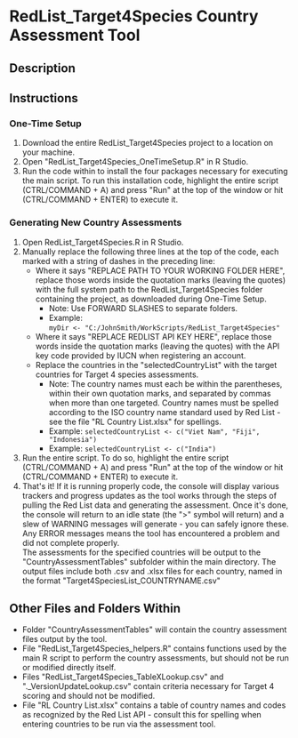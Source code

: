 # RedList_Target4Species Country Assessment Tool  
## Description  
## Instructions  
### One-Time Setup  
1. Download the entire RedList_Target4Species project to a location on your machine.
2. Open "RedList_Target4Species_OneTimeSetup.R" in R Studio.
3. Run the code within to install the four packages necessary for executing the main script. To run this installation code, highlight the entire script (CTRL/COMMAND + A) and press "Run" at the top of the window or hit (CTRL/COMMAND + ENTER) to execute it.  

### Generating New Country Assessments  
1. Open RedList_Target4Species.R in R Studio.
2. Manually replace the following three lines at the top of the code, each marked with a string of dashes in the preceding line:
    * Where it says "REPLACE PATH TO YOUR WORKING FOLDER HERE", replace those words inside the quotation marks (leaving the quotes)
    with the full system path to the RedList_Target4Species folder containing the project, as downloaded during One-Time Setup.  
        - Note: Use FORWARD SLASHES to separate folders.  
        - Example:  
        ```myDir <- "C:/JohnSmith/WorkScripts/RedList_Target4Species"```
    * Where it says "REPLACE REDLIST API KEY HERE", replace those words inside the quotation marks (leaving the quotes) with the
    API key code provided by IUCN when registering an account.
    * Replace the countries in the "selectedCountryList" with the target countries for Target 4 species assessments.
        - Note: The country names must each be within the parentheses, within their own quotation marks, and separated by commas when more
        than one targeted. Country names must be spelled according to the ISO country name standard used by Red List - see the file
        "RL Country List.xlsx" for spellings.  
        - Example:
        ```selectedCountryList <- c("Viet Nam", "Fiji", "Indonesia")```
        - Example:
        ```selectedCountryList <- c("India")```
3. Run the entire script. To do so, highlight the entire script (CTRL/COMMAND + A) and press "Run" at the top of the window or
hit (CTRL/COMMAND + ENTER) to execute it.
4. That's it! If it is running properly code, the console will display various trackers and progress updates as the tool works through the steps
of pulling the Red List data and generating the assessment. Once it's done, the console will return to an idle state (the ">" symbol will return)
and a slew of WARNING messages will generate - you can safely ignore these. Any ERROR messages means the tool has encountered a problem and did not
complete properly.  
The assessments for the specified countries will be output to the "CountryAssessmentTables" subfolder within the main directory. The output files
include both .csv and .xlsx files for each country, named in the format "Target4SpeciesList_COUNTRYNAME.csv"  

## Other Files and Folders Within  
* Folder "CountryAssessmentTables" will contain the country assessment files output by the tool.  
* File "RedList_Target4Species_helpers.R" contains functions used by the main R script to perform the country assessments, but should not be run or modified directly itself.  
* Files "RedList_Target4Species_TableXLookup.csv" and "._VersionUpdateLookup.csv" contain criteria necessary for Target 4 scoring and should not be
modified.  
* File "RL Country List.xlsx" contains a table of country names and codes as recognized by the Red List API - consult this for spelling when
entering countries to be run via the assessment tool.  